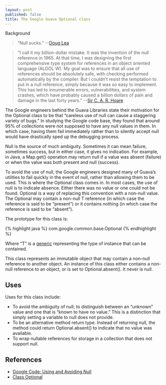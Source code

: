 ```yaml
---
layout: post
published: false
title: The Google Guava Optional class
---
```

Background

> “Null sucks.” --[Doug Lea](http://en.wikipedia.org/wiki/Doug_Lea)

> “I call it my billion-dollar mistake. It was the invention of the null reference in 1965. At that time, I was designing the first comprehensive type system for references in an object oriented language (ALGOL W). My goal was to ensure that all use of references should be absolutely safe, with checking performed automatically by the compiler. But I couldn’t resist the temptation to put in a null reference, simply because it was so easy to implement. This has led to innumerable errors, vulnerabilities, and system crashes, which have probably caused a billion dollars of pain and damage in the last forty years.” --[Sir C. A. R. Hoare](http://en.wikipedia.org/wiki/C._A._R._Hoare)

The Google engineers behind the Guava Libraries state their motivation for the Optional class to be that “careless use of null can cause a staggering variety of bugs.” In studying the Google code base, they found that around 95% of collections were not supposed to have any null values in them. In which case, having them fail immediately rather than to silently accept null would have drastically sped up the debugging process.

Null is the source of much ambiguity. Sometimes it can mean failure, sometimes success, but in either case, it gives no indication. For example, in Java, a Map.get() operation may return null if a value was absent (failure) or when the value was both present and null (success).

To avoid the use of null, the Google engineers designed many of Guava’s utilities to fail quickly in the event of null, rather than allowing them to be used. This is where the Optional class comes in. In most cases, the use of null is to indicate absence. Either there was no value or one could not be found. Optional<T> is a way of replacing this convention with a non-null value. The Optional may contain a non-null T reference (in which case the reference is said to be “present”) or it contains nothing (in which case the reference is said to be “absent”).

The prototype for this class is:

{% highlight java %}
com.google.common.base.Optional<T>
{% endhighlight %}

Where “T” is a [generic](http://www.david-merrick.com/2014/10/21/java-generics/) representing the type of instance that can be contained.

This class represents an immutable object that may contain a non-null reference to another object. An instance of this class either contains a non-null reference to an object, or is set to Optional.absent(). It never is null.

## Uses

Uses for this class include:

* To avoid the ambiguity of null;  to distinguish between an “unknown” value and one that is “known to have no value.” This is a distinction that simply setting a variable to null does not provide.
* To be an alternative method return type. Instead of returning null, the method could return Optional.absent() to indicate that no value was available.
* To wrap nullable references for storage in a collection that does not support null.

## References

* [Google Code: Using and Avoiding Null](https://code.google.com/p/guava-libraries/wiki/UsingAndAvoidingNullExplained)
* [Class Optional<T>](http://docs.guava-libraries.googlecode.com/git/javadoc/com/google/common/base/Optional.html)